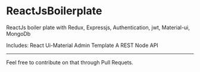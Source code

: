 # ReactJsBoilerplate
ReactJs boiler plate with Redux, Expressjs, Authentication, jwt, Material-ui, MongoDb

Includes:
React Ui-Material Admin Template
A REST Node API

----
Feel free to contribute on that through Pull Requets.






